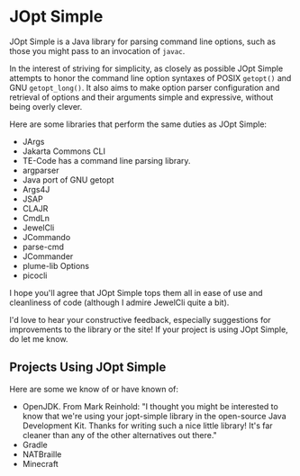 # JOpt Simple

JOpt Simple is a Java library for parsing command line options, such as those you might pass to an invocation of `javac`.

In the interest of striving for simplicity, as closely as possible JOpt Simple attempts to honor the command line option syntaxes of POSIX `getopt()` and GNU  `getopt_long()`. It also aims to make option parser configuration and retrieval of options and their arguments simple and expressive, without being overly clever.

Here are some libraries that perform the same duties as JOpt Simple:

* JArgs
* Jakarta Commons CLI
* TE-Code has a command line parsing library.
* argparser
* Java port of GNU getopt
* Args4J
* JSAP
* CLAJR
* CmdLn
* JewelCli
* JCommando
* parse-cmd
* JCommander
* plume-lib Options
* picocli

I hope you'll agree that JOpt Simple tops them all in ease of use and cleanliness of code (although I admire JewelCli quite a bit).

I'd love to hear your constructive feedback, especially suggestions for improvements to the library or the site! If your project is using JOpt Simple, do let me know.

## Projects Using JOpt Simple

Here are some we know of or have known of:

* OpenJDK. From Mark Reinhold: "I thought you might be interested to know that we're using your jopt-simple library in the open-source Java Development Kit. Thanks for writing such a nice little library! It's far cleaner than any of the other alternatives out there."
* Gradle
* NATBraille
* Minecraft
